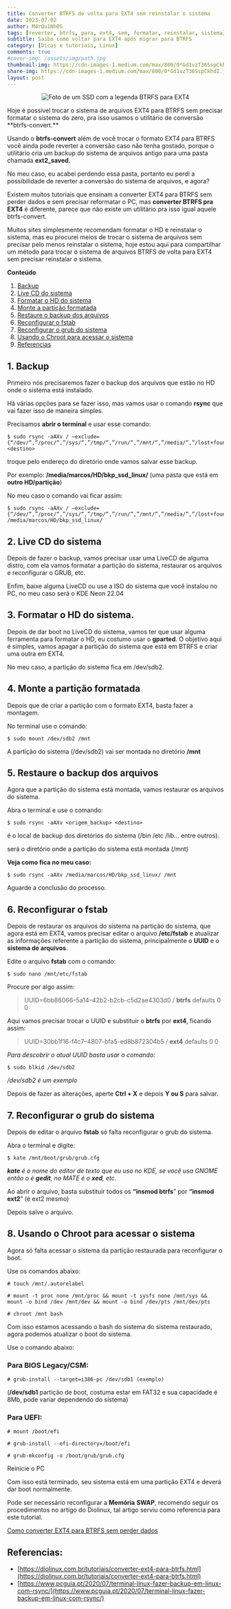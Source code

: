 ```yaml
---
title: Converter BTRFS de volta para EXT4 sem reinstalar o sistema
date: 2023-07-02
author: M4rQu1Nh0S
tags: [reverter, btrfs, para, ext4, sem, formatar, reinstalar, sistema]
subtitle: Saiba como voltar para EXT4 após migrar para BTRFS
category: [Dicas e tutoriais, Linux]
comments: true
#cover-img: /assets/img/path.jpg
thumbnail-img: https://cdn-images-1.medium.com/max/800/0*Gd1vzT36SspCkhdI.jpg
share-img: https://cdn-images-1.medium.com/max/800/0*Gd1vzT36SspCkhdI.jpg
layout: post
---
```


<p align='center'><img alt='Foto de um SSD com a legenda BTRFS para EXT4' src="https://cdn-images-1.medium.com/max/800/0*Gd1vzT36SspCkhdI.jpg"/></p>
Hoje é possível trocar o sistema de arquivos EXT4 para BTRFS sem precisar formatar o sistema do zero, pra isso usamos o utilitário de conversão **btrfs-convert.**

Usando o **btrfs-convert** além de você trocar o formato EXT4 para BTRFS você ainda pode reverter a conversão caso não tenha gostado, porque o utilitário cria um backup do sistema de arquivos antigo para uma pasta chamada **ext2_saved.**

No meu caso, eu acabei perdendo essa pasta, portanto eu perdi a possibilidade de reverter a conversão do sistema de arquivos, e agora?

Existem muitos tutoriais que ensinam a converter EXT4 para BTRFS sem perder dados e sem precisar reformatar o PC, mas **converter BTRFS pra EXT4** é diferente, parece que não existe um utilitário pra isso igual aquele btrfs-convert.

Muitos sites simplesmente recomendam formatar o HD e reinstalar o sistema, mas eu procurei meios de trocar o sistema de arquivos sem precisar pelo menos reinstalar o sistema, hoje estou aqui para compartilhar um método para trocar o sistema de arquivos BTRFS de volta para EXT4 sem precisar reinstalar o sistema.

**Conteúdo**

1. [Backup](#1-backup)
2. [Live CD do sistema](#2-live-cd-do-sistema)
3. [Formatar o HD do sistema](#3-formatar-o-hd-do-sistema)
4. [Monte a partição formatada](#4-monte-a-partição-formatada)
5. [Restaure o backup dos arquivos](#5-restaure-o-backup-dos-arquivos)
6. [Reconfigurar o fstab](#6-reconfigurar-o-fstab)
7. [Reconfigurar o grub do sistema](#7-reconfigurar-o-grub-do-sistema)
8. [Usando o Chroot para acessar o sistema](#8-usando-o-chroot-para-acessar-o-sistema)
9. [Referencias](#referencias)

## 1. Backup
Primeiro nós precisaremos fazer o backup dos arquivos que estão no HD onde o sistema está instalado.

Há várias opções para se fazer isso, mas vamos usar o comando **rsync** que vai fazer isso de maneira simples.

Precisamos **abrir o terminal** e usar esse comando:

	$ sudo rsync -aAXv / –exclude={“/dev/“,”/proc/“,”/sys/“,”/tmp/“,”/run/“,”/mnt/“,”/media/“,”/lost+found”}  <destino>

troque pelo endereço do diretório onde vamos salvar esse backup.

Por exemplo: **/media/marcos/HD/bkp_ssd_linux/** (uma pasta que está em **outro HD/partição**)

No meu caso o comando vai ficar assim:

	$ sudo rsync -aAXv / –exclude={“/dev/“,”/proc/“,”/sys/“,”/tmp/“,”/run/“,”/mnt/“,”/media/“,”/lost+found”}  /media/marcos/HD/bkp_ssd_linux/

## 2. Live CD do sistema
Depois de fazer o backup, vamos precisar usar uma LiveCD de alguma distro, com ela vamos formatar a partição do sistema, restaurar os arquivos e reconfigurar o GRUB, etc.

Enfim, baixe alguma LiveCD ou use a ISO do sistema que você instalou no PC, no meu caso será o KDE Neon 22.04

## 3. Formatar o HD do sistema.

Depois de dar boot no LiveCD do sistema, vamos ter que usar alguma ferramenta para formatar o HD, eu costumo usar o **gparted**. O objetivo aqui é simples, vamos apagar a partição do sistema que está em BTRFS e criar uma outra em EXT4.

No meu caso, a partição do sistema fica em /dev/sdb2.

## 4. Monte a partição formatada
Depois que de criar a partição com o formato EXT4, basta fazer a montagem.

No terminal use o comando:

	$ sudo mount /dev/sdb2 /mnt

A partição do sistema (/dev/sdb2) vai ser montada no diretório **/mnt**

## 5. Restaure o backup dos arquivos
Agora que a partição do sistema está montada, vamos restaurar os arquivos do sistema.

Abra o terminal e use o comando:

	$ sudo rsync -aAXv <origem_backup> <destino>

é o local de backup dos diretórios do sistema (/bin /etc /lib… entre outros).

será o diretório onde a partição do sistema está montada (/mnt)

**Veja como fica no meu caso:**

	$ sudo rsync -aAXv /media/marcos/HD/bkp_ssd_linux/ /mnt

Aguarde a conclusão do processo.

## 6. Reconfigurar o fstab
Depois de restaurar os arquivos do sistema na partição do sistema, que agora está em EXT4, vamos precisar editar o arquivo **/etc/fstab** e atualizar as informações referente a partição do sistema, principalmente o **UUID** e o **sistema de arquivos**.

Edite o arquivo **fstab** com o comando:

	$ sudo nano /mnt/etc/fstab

Procure por algo assim:

>UUID=6bb86066–5a14–42b2-b2cb-c5d2ae4303d0 / **btrfs** defaults 0 0

Aqui vamos precisar trocar o UUID e substituir o **btrfs** por **ext4**, ficando assim:

>UUID=30bb1f16-f4c7–4807-bfa5-ed8b872304b5 / **ext4** defaults 0 0

_Para descobrir o atual UUID basta usar o comando:_

	$ sudo blkid /dev/sdb2

_/dev/sdb2 é um exemplo_

Depois de fazer as alterações, aperte **Ctrl + X** e depois **Y ou S** para salvar.

## 7. Reconfigurar o grub do sistema
Depois de editar o arquivo **fstab** só falta reconfigurar o grub do sistema.

Abra o terminal e digite:

	$ kate /mnt/boot/grub/grub.cfg

**_kate_** _é o nome do editor de texto que eu uso no KDE, se você usa GNOME então o é_ **_gedit_**_, no MATE é o_ **_xed_**_, etc._

Ao abrir o arquivo, basta substituir todos os **“insmod btrfs**” por **“insmod ext2**” (é ext2 mesmo)

Depois salve o arquivo.

## 8. Usando o Chroot para acessar o sistema
Agora só falta acessar o sistema da partição restaurada para reconfigurar o boot.

Use os comandos abaixo:

	# touch /mnt/.autorelabel

	# mount -t proc none /mnt/proc && mount -t sysfs none /mnt/sys && mount -o bind /dev /mnt/dev && mount -o bind /dev/pts /mnt/dev/pts

	# chroot /mnt bash

Com isso estamos acessando o bash do sistema do sistema restaurado, agora podemos atualizar o boot do sistema.

Use o comando abaixo:

### Para BIOS Legacy/CSM:

	# grub-install --target=i386-pc /dev/sdb1 (exemplo)

(**/dev/sdb1** partição de boot, costuma estar em FAT32 e sua capacidade é 8Mb, pode variar dependendo do sistema)

### Para UEFI:

	# mount /boot/efi

	# grub-install --efi-directory=/boot/efi

	# grub-mkconfig -o /boot/grub/grub.cfg

Reinicie o PC

Com isso está terminado, seu sistema está em uma partição EXT4 e deverá dar boot normalmente.

Pode ser necessário reconfigurar a **Memória** **SWAP**, recomendo seguir os procedimentos no artigo do Diolinux, tal artigo serviu como referencia para este tutorial.

[Como converter EXT4 para BTRFS sem perder dados](https://diolinux.com.br/tutoriais/converter-ext4-para-btrfs.html)

## Referencias:
- [https://diolinux.com.br/tutoriais/converter-ext4-para-btrfs.html](https://diolinux.com.br/tutoriais/converter-ext4-para-btrfs.html)
- [https://www.pcguia.pt/2020/07/terminal-linux-fazer-backup-em-linux-com-rsync/](https://www.pcguia.pt/2020/07/terminal-linux-fazer-backup-em-linux-com-rsync/)

